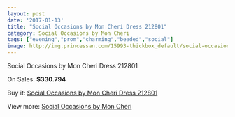 ```yaml
---
layout: post
date: '2017-01-13'
title: "Social Occasions by Mon Cheri Dress 212801"
category: Social Occasions by Mon Cheri
tags: ["evening","prom","charming","beaded","social"]
image: http://img.princessan.com/15993-thickbox_default/social-occasions-by-mon-cheri-dress-212801.jpg
---
```

Social Occasions by Mon Cheri Dress 212801

On Sales: **$330.794**
<a href="https://www.princessan.com/en/social-occasions-by-mon-cheri/7511-social-occasions-by-mon-cheri-dress-212801.html"><amp-img layout="responsive" width="600" height="600" src="//img.princessan.com/15993-thickbox_default/social-occasions-by-mon-cheri-dress-212801.jpg" alt="Social Occasions by Mon Cheri Dress 212801 0" /></a>
<a href="https://www.princessan.com/en/social-occasions-by-mon-cheri/7511-social-occasions-by-mon-cheri-dress-212801.html"><amp-img layout="responsive" width="600" height="600" src="//img.princessan.com/15994-thickbox_default/social-occasions-by-mon-cheri-dress-212801.jpg" alt="Social Occasions by Mon Cheri Dress 212801 1" /></a>

Buy it: [Social Occasions by Mon Cheri Dress 212801](https://www.princessan.com/en/social-occasions-by-mon-cheri/7511-social-occasions-by-mon-cheri-dress-212801.html "Social Occasions by Mon Cheri Dress 212801")

View more: [Social Occasions by Mon Cheri](https://www.princessan.com/en/60-social-occasions-by-mon-cheri "Social Occasions by Mon Cheri")